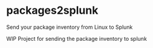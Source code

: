 # packages2splunk
Send your package inventory from Linux to Splunk

WIP Project for sending the package inventory to splunk

